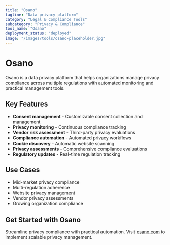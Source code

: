 ```yaml
---
title: "Osano"
tagline: "Data privacy platform"
category: "Legal & Compliance Tools"
subcategory: "Privacy & Compliance"
tool_name: "Osano"
deployment_status: "deployed"
image: "/images/tools/osano-placeholder.jpg"
---
```


# Osano

Osano is a data privacy platform that helps organizations manage privacy compliance across multiple regulations with automated monitoring and practical management tools.

## Key Features

- **Consent management** - Customizable consent collection and management
- **Privacy monitoring** - Continuous compliance tracking
- **Vendor risk assessment** - Third-party privacy evaluations
- **Compliance automation** - Automated privacy workflows
- **Cookie discovery** - Automatic website scanning
- **Privacy assessments** - Comprehensive compliance evaluations
- **Regulatory updates** - Real-time regulation tracking

## Use Cases

- Mid-market privacy compliance
- Multi-regulation adherence
- Website privacy management
- Vendor privacy assessments
- Growing organization compliance

## Get Started with Osano

Streamline privacy compliance with practical automation. Visit [osano.com](https://www.osano.com) to implement scalable privacy management.
